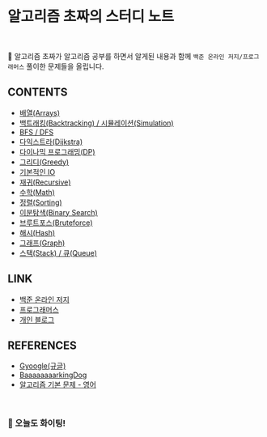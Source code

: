 # 알고리즘 초짜의 스터디 노트

<br>

:hibiscus: 알고리즘 초짜가 알고리즘 공부를 하면서 알게된 내용과 함께 `백준 온라인 저지/프로그래머스` 풀이한 문제들을 올립니다.

## CONTENTS

- [배열(Arrays)](https://github.com/hoon-e/algorithm/tree/master/src/BOJ/about_arr)
- [백트래킹(Backtracking) / 시뮬레이션(Simulation)](https://github.com/hoon-e/algorithm/tree/master/src/BOJ/backtracking)
- [BFS / DFS](https://github.com/hoon-e/algorithm/tree/master/src/BOJ/DFS_BFS)
- [다익스트라(Dijkstra)](https://github.com/hoon-e/algorithm/tree/master/src/BOJ/dijkstra)
- [다이나믹 프로그래밍(DP)](https://github.com/hoon-e/algorithm/tree/master/src/BOJ/DP)
- [그리디(Greedy)](https://github.com/hoon-e/algorithm/tree/master/src/BOJ/greedy)
- [기본적인 IO](https://github.com/hoon-e/algorithm/tree/master/src/BOJ/io)
- [재귀(Recursive)](https://github.com/hoon-e/algorithm/tree/master/src/BOJ/recur)
- [수학(Math)](https://github.com/hoon-e/algorithm/tree/master/src/BOJ/mathematics)
- [정렬(Sorting)](https://github.com/hoon-e/algorithm/tree/master/src/BOJ/sort)
- [이분탐색(Binary Search)](https://github.com/hoon-e/algorithm/tree/master/src/BOJ/bsearch)
- [브루트포스(Bruteforce)](https://github.com/hoon-e/algorithm/tree/master/src/BOJ/bruteforce)
- [해시(Hash)](https://github.com/hoon-e/algorithm/tree/master/src/BOJ/hash)
- [그래프(Graph)](https://github.com/hoon-e/algorithm/tree/master/src/BOJ/graph)
- [스택(Stack) / 큐(Queue)](https://github.com/hoon-e/algorithm/tree/master/src/BOJ/Stack_Queue)

## LINK

- [백준 온라인 저지](https://www.acmicpc.net/)
- [프로그래머스](https://programmers.co.kr/)
- [개인 블로그](https://hoon-e.github.io/)

## REFERENCES

- [Gyoogle(규글)](https://kim6394.tistory.com/) 
- [BaaaaaaaarkingDog](https://blog.encrypted.gg/)
- [알고리즘 기본 문제 - 영어](https://www.programcreek.com/2012/11/top-10-algorithms-for-coding-interview/) 

<br>

### :hibiscus: 오늘도 화이팅!